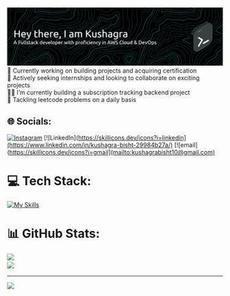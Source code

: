 ![Header](./github-header-banner.png)
🔭 Currently working on building projects and acquiring certification<br>🤝 Actively seeking internships and looking to collaborate on exciting projects<br>👨‍💻 I’m currently building a subscription tracking backend project<br>🎯 Tackling leetcode problems on a daily basis


## 🌐 Socials:
[![Instagram](https://skillicons.dev/icons?i=instagram)](https://instagram.com/kushaagrabisht) [![LinkedIn](https://skillicons.dev/icons?i=linkedin](https://www.linkedin.com/in/kushagra-bisht-29984b27a/) [![email](https://skillicons.dev/icons?i=gmail](mailto:kushagrabisht10@gmail.com) 

# 💻 Tech Stack:
[![My Skills](https://skillicons.dev/icons?i=cpp,html,css,js,react,nodejs,express,mongodb,aws,docker,kubernetes,git,github,htmx,linux,mysql,notion,npm,postman,py,supabase,vite,vscode,webstorm&perline=8)](https://skillicons.dev)
# 📊 GitHub Stats:
![](https://github-readme-streak-stats.herokuapp.com/?user=kushagrx&theme=tokyonight&hide_border=false)<br/>
![](https://github-readme-stats.vercel.app/api?username=kushagrx&theme=tokyonight&hide_border=false&include_all_commits=true&count_private=true&cache_seconds=3600)


---
[![](https://visitcount.itsvg.in/api?id=kushagrx&icon=9&color=0)](https://visitcount.itsvg.in)

<!-- Proudly created with GPRM ( https://gprm.itsvg.in ) -->
